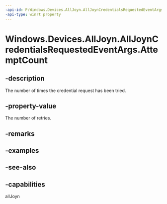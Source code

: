 ```yaml
---
-api-id: P:Windows.Devices.AllJoyn.AllJoynCredentialsRequestedEventArgs.AttemptCount
-api-type: winrt property
---
```


<!-- Property syntax
public ushort AttemptCount { get; }
-->

# Windows.Devices.AllJoyn.AllJoynCredentialsRequestedEventArgs.AttemptCount

## -description
The number of times the credential request has been tried.

## -property-value
The number of retries.

## -remarks

## -examples

## -see-also


## -capabilities
allJoyn